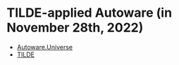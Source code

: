 # TILDE-applied Autoware (in November 28th, 2022)
- [Autoware.Universe](https://github.com/autowarefoundation/autoware.universe)
- [TILDE](https://github.com/tier4/TILDE/tree/master/doc)
